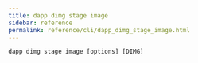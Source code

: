 ```yaml
---
title: dapp dimg stage image
sidebar: reference
permalink: reference/cli/dapp_dimg_stage_image.html
---
```


<!--  TODO description -->

```
dapp dimg stage image [options] [DIMG]
```
